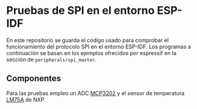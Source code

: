 # Pruebas de SPI en el entorno ESP-IDF

En este repositorio se guarda el código usado para comprobar el funcionamiento del protocolo
SPI en el entorno ESP-IDF. Los programas a continuación se basan en los ejemplos ofrecidos
por espressif en la sección de `peripherals/spi_master`.

## Componentes

Para las pruebas empleo un ADC [MCP3202](https://ww1.microchip.com/downloads/aemDocuments/documents/APID/ProductDocuments/DataSheets/21034F.pdf) y el sensor de temperatura [LM75A](https://www.nxp.com/docs/en/data-sheet/LM75A.pdf) de NXP.

